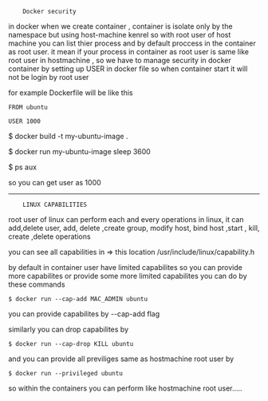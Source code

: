 		Docker security

in docker when we create container , container is isolate only by the namespace but using
host-machine kenrel so with root user of host machine you can list thier process and by default
proccess in the container as root user. it mean if your process in container as root
user is same like root user in hostmachine , so we have to manage security in docker container
by setting up USER in docker file so when container start it will not be login by root
user

for example Dockerfile will be like this

	FROM ubuntu
	
	USER 1000

 $ docker build -t my-ubuntu-image .
 
 $ docker run my-ubuntu-image sleep 3600

 $ ps aux

so you can get user as 1000  

----------------------------------------------------------------------------------------

		LINUX CAPABILITIES

root user of linux can perform each and every operations in linux, it can add,delete user,
add, delete ,create group, modify host, bind host ,start , kill, create ,delete operations 

you can see all capabilities in => this location  /usr/include/linux/capability.h

by default in container user have limited capabilites so you can provide more capabilites or 
provide some more limited capabilites you can do by these commands

	$ docker run --cap-add MAC_ADMIN ubuntu

you can provide capabilites by --cap-add flag

similarly you can drop capabilites by 

	$ docker run --cap-drop KILL ubuntu

and you can provide all previliges same  as hostmachine root user by

	$ docker run --privileged ubuntu

so within the containers you can perform like hostmachine root user..... 
